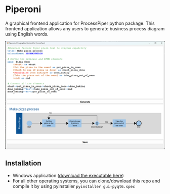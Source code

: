 # Piperoni

A graphical frontend application for ProcessPiper python package. This frontend application allows any users to generate business process diagram using English words.

![Showcase](https://github.com/csgoh/Piperino/blob/main/images/showcase02.png)

## Installation
* Windows application ([download the executable here](https://github.com/csgoh/Piperino/blob/main/dist/piperoni.exe))
* For all other operating systems, you can clone/download this repo and compile it by using pyinstaller `pyinstaller gui-pyqt6.spec`


